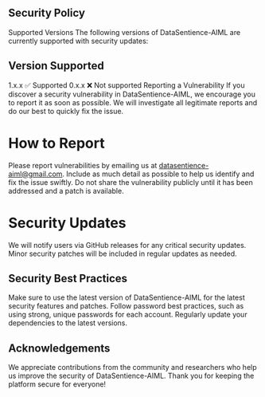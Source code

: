 ## Security Policy
Supported Versions
The following versions of DataSentience-AIML are currently supported with security updates:

## Version	Supported
1.x.x	✅ Supported
0.x.x	❌ Not supported
Reporting a Vulnerability
If you discover a security vulnerability in DataSentience-AIML, we encourage you to report it as soon as possible. We will investigate all legitimate reports and do our best to quickly fix the issue.

# How to Report
Please report vulnerabilities by emailing us at datasentience-aiml@gmail.com. Include as much detail as possible to help us identify and fix the issue swiftly.
Do not share the vulnerability publicly until it has been addressed and a patch is available.

#  Security Updates
We will notify users via GitHub releases for any critical security updates.
Minor security patches will be included in regular updates as needed.

## Security Best Practices
Make sure to use the latest version of DataSentience-AIML for the latest security features and patches.
Follow password best practices, such as using strong, unique passwords for each account.
Regularly update your dependencies to the latest versions.

## Acknowledgements
We appreciate contributions from the community and researchers who help us improve the security of DataSentience-AIML. Thank you for keeping the platform secure for everyone!



